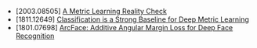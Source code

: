 - [2003.08505] [A Metric Learning Reality Check](https://arxiv.org/abs/2003.08505)
- [1811.12649] [Classification is a Strong Baseline for Deep Metric Learning](https://arxiv.org/abs/1811.12649)
- [1801.07698] [ArcFace: Additive Angular Margin Loss for Deep Face Recognition](https://arxiv.org/abs/1801.07698)
